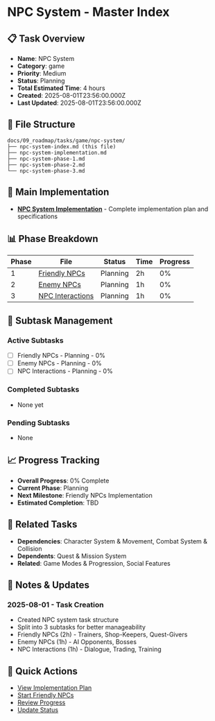 # NPC System - Master Index

## 📋 Task Overview
- **Name**: NPC System
- **Category**: game
- **Priority**: Medium
- **Status**: Planning
- **Total Estimated Time**: 4 hours
- **Created**: 2025-08-01T23:56:00.000Z
- **Last Updated**: 2025-08-01T23:56:00.000Z

## 📁 File Structure
```
docs/09_roadmap/tasks/game/npc-system/
├── npc-system-index.md (this file)
├── npc-system-implementation.md
├── npc-system-phase-1.md
├── npc-system-phase-2.md
└── npc-system-phase-3.md
```

## 🎯 Main Implementation
- **[NPC System Implementation](./npc-system-implementation.md)** - Complete implementation plan and specifications

## 📊 Phase Breakdown
| Phase | File | Status | Time | Progress |
|-------|------|--------|------|----------|
| 1 | [Friendly NPCs](./npc-system-phase-1.md) | Planning | 2h | 0% |
| 2 | [Enemy NPCs](./npc-system-phase-2.md) | Planning | 1h | 0% |
| 3 | [NPC Interactions](./npc-system-phase-3.md) | Planning | 1h | 0% |

## 🔄 Subtask Management
### Active Subtasks
- [ ] Friendly NPCs - Planning - 0%
- [ ] Enemy NPCs - Planning - 0%
- [ ] NPC Interactions - Planning - 0%

### Completed Subtasks
- None yet

### Pending Subtasks
- None

## 📈 Progress Tracking
- **Overall Progress**: 0% Complete
- **Current Phase**: Planning
- **Next Milestone**: Friendly NPCs Implementation
- **Estimated Completion**: TBD

## 🔗 Related Tasks
- **Dependencies**: Character System & Movement, Combat System & Collision
- **Dependents**: Quest & Mission System
- **Related**: Game Modes & Progression, Social Features

## 📝 Notes & Updates
### 2025-08-01 - Task Creation
- Created NPC system task structure
- Split into 3 subtasks for better manageability
- Friendly NPCs (2h) - Trainers, Shop-Keepers, Quest-Givers
- Enemy NPCs (1h) - AI Opponents, Bosses
- NPC Interactions (1h) - Dialogue, Trading, Training

## 🚀 Quick Actions
- [View Implementation Plan](./npc-system-implementation.md)
- [Start Friendly NPCs](./npc-system-phase-1.md)
- [Review Progress](#progress-tracking)
- [Update Status](#notes--updates) 